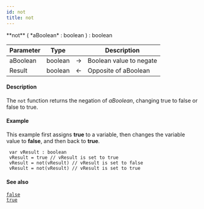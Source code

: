 ```yaml
---
id: not
title: not
---
```



<!-- REF #_command_.not.Syntax -->**not** ( *aBoolean* : boolean ) : boolean<!-- END REF -->


<!-- REF #_command_.not.Params -->
|Parameter|Type||Description|
|---------|--- |:---:|------|
|aBoolean|boolean|->|Boolean value to negate|
|Result|boolean|<-|Opposite of aBoolean|
<!-- END REF -->

#### Description

The `not` function <!-- REF #_command_.not.Summary -->returns the negation of *aBoolean*, changing true to false or false to true<!-- END REF -->.

#### Example

This example first assigns **true** to a variable, then changes the variable value to **false**, and then back to **true**.

```qs
 var vResult : boolean
 vResult = true // vResult is set to true
 vResult = not(vResult) // vResult is set to false
 vResult = not(vResult) // vResult is set to true
```

#### See also

[`false`](false.md)<br/>
[`true`](true.md)
